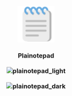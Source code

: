 <h3 align="center">
    <img src="icons/plainotepad.svg" height="96" alt="plainotepad_icon"/>
    <br><br>
    Plainotepad
    <br><br>
    <img src="https://helltar.com/projects/plainotepad/screenshots/screenshot_25102022_195504.png" alt="plainotepad_light"/>
    <br><br>
    <img src="https://helltar.com/projects/plainotepad/screenshots/screenshot_25102022_195405.png" alt="plainotepad_dark"/>
</h3>
